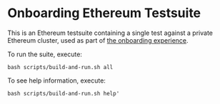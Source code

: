 Onboarding Ethereum Testsuite
=====================
This is an Ethereum testsuite containing a single test against a private Ethereum cluster, used as part of [the onboarding experience](https://github.com/kurtosis-tech/kurtosis-onboarding-experience).

To run the suite, execute:

```
bash scripts/build-and-run.sh all
```

To see help information, execute:

```
bash scripts/build-and-run.sh help'
```
